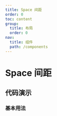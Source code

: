```yaml
---
title: Space 间距
order: 0
toc: content
group:
  title: 布局
  order: 0
nav:
  title: 组件
  path: /components
---
```


# Space 间距

## 代码演示

### 基本用法

<code src="./demos/basic.tsx" />
